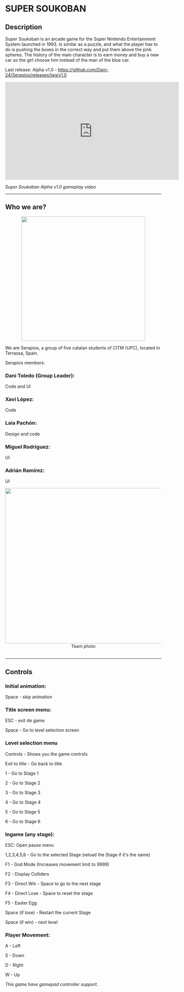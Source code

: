 #  SUPER SOUKOBAN

##  Description
Super Soukoban is an arcade game for the Super Nintendo Entertainment System launched in 1993. Is similar as a puzzle, and what the player has to do is pushing the boxes in the correct way and put them above the pink spheres. The history of the main character is to earn money and buy a new car so the girl choose him instead of the man of the blue car.
 
 
Last release:
Alpha v1.0 - https://github.com/Dani-24/Serapios/releases/tag/v1.0

<p align="center">
 
<iframe width="560" height="315" src="https://www.youtube.com/embed/hcMxPKZq-xg" title="YouTube video player" frameborder="0" allow="accelerometer; autoplay; clipboard-write; encrypted-media; gyroscope; picture-in-picture" allowfullscreen></iframe>

</p>

*Super Soukoban Alpha v1.0 gameplay video*


***

##      Who we are?

<p align="center">
 
<img align="center" width="400" height="400" src="https://cdn.discordapp.com/attachments/818140279147724820/835096871692533771/serapios_logo.png">

 </p>

We are Serapios, a group of five catalan students of CITM (UPC), located in Terrassa, Spain.

Serapios members:

###  Dani Toledo (Group Leader):
Code and UI
###  Xavi López:
Code
###  Laia Pachón:
Design and code
###  Miguel Rodríguez:
UI 
###  Adrián Ramírez:
UI 


<p align="center">
<img width="700" height="500" src="https://cdn.discordapp.com/attachments/818140279147724820/848592806691471360/IMG-20210527-WA0023_1.jpg">
 
<br>
Team photo
<br><br>
</p>
 
***

##  Controls
###  Initial animation:
Space - skip animation

###  Title screen menu:
ESC - exit de game

Space - Go to level selection screen

###  Level selection menu
Controls - Shows you the game controls

Exit to title - Go back to title

1 - Go to Stage 1

2 - Go to Stage 2

3 - Go to Stage 3

4 - Go to Stage 4

5 - Go to Stage 5

6 - Go to Stage 6

###  Ingame (any stage):
ESC: Open pause menu

1,2,3,4,5,6 - Go to the selected Stage (reload the Stage if it's the same)

F1 - God Mode (Increases movement limit to 9999)

F2 - Display Colliders

F3 - Direct Win - Space to go to the next stage

F4 - Direct Lose - Space to reset the stage

F5 - Easter Egg

Space (if lose) - Restart the current Stage

Space (if win) - next level

###  Player Movement:
A - Left

S - Down

D - Right

W - Up

*This game have gamepad controller support.*
